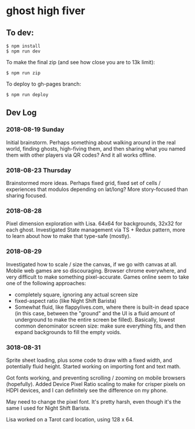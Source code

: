 ghost high fiver
================


To dev:
-------

```
$ npm install
$ npm run dev
```

To make the final zip (and see how close you are to 13k limit):

```
$ npm run zip
```

To deploy to gh-pages branch:

```
$ npm run deploy
```


Dev Log
-------

### 2018-08-19 Sunday

Initial brainstorm. Perhaps something about walking around in the real world, finding ghosts, high-fiving them, and then sharing what you named them with other players via QR codes? And it all works offline.

### 2018-08-23 Thursday

Brainstormed more ideas. Perhaps fixed grid, fixed set of cells / experiences that modulos depending on lat/long? More story-focused than sharing focused.

### 2018-08-28

Pixel dimension exploration with Lisa. 64x64 for backgrounds, 32x32 for each ghost. Investigated State management via TS + Redux pattern, more to learn about how to make that type-safe (mostly).

### 2018-08-29

Investigated how to scale / size the canvas, if we go with canvas at all. Mobile web games are so discouraging. Browser chrome everywhere, and very difficult to make something pixel-accurate. Games online seem to take one of the following approaches:

- completely square, ignoring any actual screen size
- fixed-aspect ratio (like Night Shift Barista)
- Somewhat fluid, like flappylives.com, where there is built-in dead space (in this case, between the "ground" and the UI is a fluid amount of underground to make the entire screen be filled). Basically, lowest common denominator screen size: make sure everything fits, and then expand backgrounds to fill the empty voids.

### 3018-08-31

Sprite sheet loading, plus some code to draw with a fixed width, and potentially fluid height. Started working on importing font and text math.

Got fonts working, and preventing scrolling / zooming on mobile browsers (hopefully). Added Device Pixel Ratio scaling to make for crisper pixels on HDPI devices, and I can definitely see the difference on my phone.

May need to change the pixel font. It's pretty harsh, even though it's the same I used for Night Shift Barista.

Lisa worked on a Tarot card location, using 128 x 64.